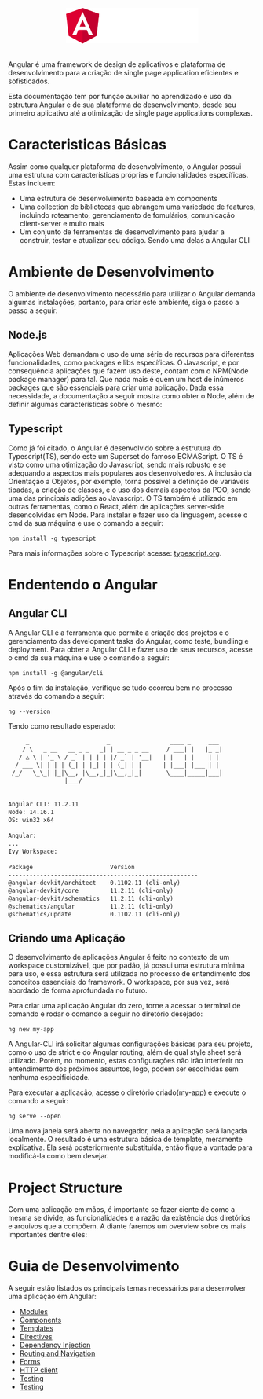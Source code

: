 <div align="center">
 <img src="./assets/logo-nav@2x.png">
</div>

<br>

Angular é uma framework de design de aplicativos e plataforma de desenvolvimento para a criação de single page application eficientes e sofisticados.

Esta documentação tem por função auxiliar no aprendizado e uso da estrutura Angular e de sua plataforma de desenvolvimento, desde seu primeiro aplicativo até a otimização de single page applications complexas.

<h1>Caracteristicas Básicas</h1>

Assim como qualquer plataforma de desenvolvimento, o Angular possui uma estrutura com características próprias e funcionalidades específicas. Estas incluem:

- Uma estrutura de desenvolvimento baseada em components
- Uma collection de bibliotecas que abrangem uma variedade de features, incluindo roteamento, gerenciamento de fomulários, comunicação client-server e muito mais
- Um conjunto de ferramentas de desenvolvimento para ajudar a construir, testar e atualizar seu código. Sendo uma delas a Angular CLI

<h1>Ambiente de Desenvolvimento</h1>

O ambiente de desenvolvimento necessário para utilizar o Angular demanda algumas instalações, portanto, para criar este ambiente, siga o passo a passo a seguir:

<h2>Node.js</h2>

Aplicações Web demandam o uso de uma série de recursos para diferentes funcionalidades, como packages e libs específicas. O Javascript, e por consequência aplicações que fazem uso deste, contam com o NPM(Node package manager) para tal. Que nada mais é quem um host de inúmeros packages que são essenciais para criar uma aplicação. Dada essa necessidade, a documentação a seguir mostra como obter o Node, além de definir algumas características sobre o mesmo:

<h2>Typescript</h2>

Como já foi citado, o Angular é desenvolvido sobre a estrutura do Typescript(TS), sendo este um Superset do famoso ECMAScript. O TS é visto como uma otimização do Javascript, sendo mais robusto e se adequando a aspectos mais populares aos desenvolvedores. A inclusão da Orientação a Objetos, por exemplo, torna possível a definição de variáveis tipadas, a criação de classes, e o uso dos demais aspectos da POO, sendo uma das principais adições ao Javascript. O TS também é utilizado em outras ferramentas, como o React, além de aplicações server-side desencolvidas em Node. Para instalar e fazer uso da linguagem, acesse o cmd da sua máquina e use o comando a seguir:

    npm install -g typescript

Para mais informações sobre o Typescript acesse: [typescript.org](https://www.typescriptlang.org/).

<h1>Endentendo o Angular</h1>

<h2>Angular CLI</h2>

A Angular CLI é a ferramenta que permite a criação dos projetos e o gerenciamento das development tasks do Angular, como teste, bundling e deployment. Para obter a Angular CLI e fazer uso de seus recursos, acesse o cmd da sua máquina e use o comando a seguir:

    npm install -g @angular/cli

Após o fim da instalação, verifique se tudo ocorreu bem no processo através do comando a seguir:

    ng --version

Tendo como resultado esperado:

         _                      _                 ____ _     ___
        / \   _ __   __ _ _   _| | __ _ _ __     / ___| |   |_ _|
       / △ \ | '_ \ / _` | | | | |/ _` | '__|   | |   | |    | |
      / ___ \| | | | (_| | |_| | | (_| | |      | |___| |___ | |
     /_/   \_\_| |_|\__, |\__,_|_|\__,_|_|       \____|_____|___|
                    |___/


    Angular CLI: 11.2.11
    Node: 14.16.1
    OS: win32 x64

    Angular:
    ...
    Ivy Workspace:

    Package                      Version
    ------------------------------------------------------
    @angular-devkit/architect    0.1102.11 (cli-only)
    @angular-devkit/core         11.2.11 (cli-only)
    @angular-devkit/schematics   11.2.11 (cli-only)
    @schematics/angular          11.2.11 (cli-only)
    @schematics/update           0.1102.11 (cli-only)

<h2>Criando uma Aplicação</h2>

O desenvolvimento de aplicações Angular é feito no contexto de um workspace customizável, que por padão, já possui uma estrutura mínima para uso, e essa estrutura será utilizada no processo de entendimento dos conceitos essenciais do framework. O workspace, por sua vez, será abordado de forma aprofundada no futuro.

Para criar uma aplicação Angular do zero, torne a acessar o terminal de comando e rodar o comando a seguir no diretório desejado:

    ng new my-app

A Angular-CLI irá solicitar algumas configurações básicas para seu projeto, como o uso de strict e do Angular routing, além de qual style sheet será utilizado. Porém, no momento, estas configurações não irão interferir no entendimento dos próximos assuntos, logo, podem ser escolhidas sem nenhuma especificidade.

Para executar a aplicação, acesse o diretório criado(my-app) e execute o comando a seguir:

    ng serve --open

Uma nova janela será aberta no navegador, nela a aplicação será lançada localmente. O resultado é uma estrutura básica de template, meramente explicativa. Ela será posteriormente substituída, então fique a vontade para modificá-la como bem desejar.

<h1>Project Structure</h1>

Com uma aplicação em mãos, é importante se fazer ciente de como a mesma se divide, as funcionalidades e a razão da existência dos diretórios e arquivos que a compõem. A diante faremos um overview sobre os mais importantes dentre eles:

<!-- <h2>node_modules</h2>

A <b><i>node_modules</i></b> é uma folder comum a aplicações que fazem uso do Javascript, sendo basicamente um repositório de funcionalidades úteis aos desenvolvedores. Ela conta com uma série de pacotes e bibliotecas com inúmeros packages que são gerenciados pelo NPM, manager sobre o qual falaremos mais a frente.

<h2>src</h2>

A <b><i>src</i></b> é a main folder da aplicação. É nela que são estruturados todos os componets e módulos, além da estrutura de routing, style sheet e é onde está o index.html do projeto. Ela se divide nas pastas e arquivos a seguir:

<h2>app</h2>

A app folder carrega consigo o que seria o main component ou o main module do projeto. Nela temos acesso a file de routing da aplicação e ao controle de modules, além dos arquivos que compõem qualquer módulo em geral:

<h3>app-routing.module.ts</h3>

Este arquivo só estará presente na sua versão caso você tenha definido a instação do Angular routing ao criar o projeto. É nele que definimos as rotas e seus respectivos components.

<h3>app.component.css</h3>

É o arquivo onde definimos o style sheet de um módulo em específico. Com isso é possível ter uma estrutura desacoplada e components separados.

<h3>app.component.html</h3>

Consiste no template único que cada component possui, e mantém a mesma lógica de estrutura desacoplada citada acima.

<h3>app.component.spec.ts</h3>

É o arquivo de teste unitário que cada component precisa ter para ser incluído na estrutura do Karma.conf.js.

<h3>app.component.ts</h3>

O app.component.ts age como um controller, sendo nele declarada a classe @Component, os métodos e propriedades que definem o comportamento de um component.

<h3>app.module.ts</h3>

Arquivos de gerenciamento dos modules que correspondem as partes do projeto. Todos os modulos e importações da aplicação são declarados no app.module.ts.

<h3>assets</h3>

É o diretório que permite manipular arquivos extras que serão usados na aplicação, como imagens, fontes e entre outros.

<h3>environments</h3>

A pasta de environments, ou ambientes, basicamente identifica em que ambiente a aplicação está em run, se em produção(environments.prod.ts) ou desenvolvimento(environments.ts). A única diferença entre esses arquivos é a atribuição que é dada a variável <b>production</b>, que é logicamente true para produção e false para desenvolvimento.

<h3>index.html</h3>

Arquivo de marcação root definido na angular.json file, onde toda a aplicação começa a ser renderizada.

<h3>main.ts</h3>

Arquivo principal da Solution, definido na angular.json file.

<h3>polyfills.ts</h3>

Arquivo que age como um tradutor, com o qual é possível utilizar recursos do ES6, por exemplo, em navegores que só compilam o ES5, além de várias outras funcionalidades.

<h3>styles.css</h3>

Arquivo de style sheet global da aplicação.

<h3>test.ts</h3>

O test.ts é exigido no karma.conf.js e carrega recursivamente todos os arquivos .spec do framework.

<h3>.browserslistrc</h3>

O arquivo <b>.browserslistrc</b> é utilizado pelo build system para ajustar tanto CSS quanto Javascript aos navegadores listados. Esses navegadores são:

    last 1 Chrome version
    last 1 Firefox version
    last 2 Edge major versions
    last 2 Safari major versions
    last 2 iOS major versions
    Firefox ESR

O browserslistrc também permite verificar quais versões dos navegadores são contempladas pela Angular CLI. Para isso, use o comando a seguir:

    npx browserslist

O resultado deve ser próximo ao seguinte:

    npx: installed 6 in 3.665s
    and_chr 92
    and_ff 90
    and_qq 10.4
    and_uc 12.12
    android 92
    baidu 7.12
    chrome 92
    chrome 91
    chrome 90
    edge 92
    edge 91
    firefox 91
    firefox 90
    firefox 89
    firefox 78
    ie 11
    ios_saf 14.5-14.7
    ios_saf 14.0-14.4
    kaios 2.5
    op_mini all
    op_mob 64
    opera 78
    opera 77
    safari 14.1
    safari 14
    safari 13.1
    samsung 14.0
    samsung 13.0

<h3>.editorconfig</h3>

A <b>.editorconfig</b> é um gerenciador de configurações de texto, que ajuda a manter padrões de escrita e identação consistentes para multiplos desenvolvedores trabalhando no mesmo projeto em IDEs distintas.

<h3>.gitignore</h3>

O <b>.gitignore</b> é utilizado no processo de gerenciamento de versão de um projeto. Cada identificador listado neste arquivo define que seu correspondente no diretório será ignorado caso um commit seja feito.

<h3>angular.json</h3>

O <b>angular.json</b> configura o workspace padrão citado anteriormente. É basicamente um json que relaciona e identifica cada arquivo da estrutura, onde são citadas a versão do projeto e entre outras informações.

<h3>karma.config.js</h3>

O <b>karma.config.js</b> é uma biblioteca utilizada para a criação de testes unitários desenvolvida pela própria equipe do Angular. Ela trata todos os arquivos spec nos vários components.

<h3>package-lock.json</h3>

O <b>package-lock.json</b> descreve as dependências usadas no projeto, dando informações como a versão instalada, links de verificação da integridade dessas dependências, dentre outras coisas.

<h3>package.json</h3>

O <b>package.json</b> é um arquivo de configuração utilizado para estipular e configurar as dependências do projeto, além de listar estruturas importantes como os scripts que podem ser executados dentro da aplicação e dividir dependencies de devDependencies.

<h3>tsconfig.app.json... </h3>

Tanto o <b>tsconfig.app.json</b> quanto os arquivos subsequentes são arquivos que configuram o Typescript e diferentes escalas dentro do porjeto. -->

<h1>Guia de Desenvolvimento</h1>

A seguir estão listados os principais temas necessários para desenvolver uma aplicação em Angular:

- [Modules]()
- [Components]()
- [Templates]()
- [Directives]()
- [Dependency Injection]()
- [Routing and Navigation]()
- [Forms]()
- [HTTP client]()
- [Testing]()
- [Testing]()
